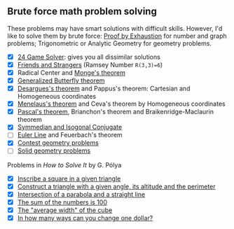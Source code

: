 ## Brute force math problem solving

These problems may have smart solutions with difficult skills. However, I'd like to solve them by brute force: [Proof by Exhaustion](https://en.wikipedia.org/wiki/Proof_by_exhaustion) for number and graph problems; Trigonometric or Analytic Geometry for geometry problems.

- [x] [24 Game Solver](https://github.com/auntyellow/24): gives you all dissimilar solutions
- [x] [Friends and Strangers](ramsey.md) (Ramsey Number `R(3,3)=6`)
- [x] Radical Center and [Monge's theorem](monge.md)
- [x] [Generalized Butterfly theorem](butterfly.md)
- [x] [Desargues's theorem](desargues.md) and Pappus's theorem: Cartesian and Homogeneous coordinates
- [x] [Menelaus's theorem](menelaus.md) and Ceva's theorem by Homogeneous coordinates
- [x] [Pascal's theorem](pascal.md), Brianchon's theorem and Braikenridge-Maclaurin theorem
- [x] [Symmedian and Isogonal Conjugate](symmedian.md)
- [ ] [Euler Line](pythagoras/euler-line.py) and Feuerbach's theorem
- [x] [Contest geometry problems](contest.md)
- [ ] [Solid geometry problems](sphere.md)

Problems in *How to Solve It* by G. Pólya

- [x] [Inscribe a square in a given triangle](polya/square.md)
- [x] [Construct a triangle with a given angle, its altitude and the perimeter](polya/triangle.md)
- [x] [Intersection of a parabola and a straight line](polya/parabola.md)
- [x] [The sum of the numbers is 100](polya/sum100.md)
- [x] [The "average width" of the cube](polya/cube.md)
- [x] [In how many ways can you change one dollar?](polya/change_dollar.md)